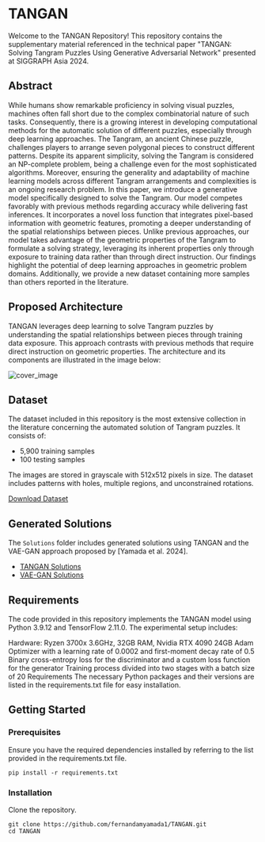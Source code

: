 # TANGAN

Welcome to the TANGAN Repository! This repository contains the supplementary material referenced in the technical paper "TANGAN: Solving Tangram Puzzles Using Generative Adversarial Network" presented at SIGGRAPH Asia 2024.

## Abstract

While humans show remarkable proficiency in solving visual puzzles, machines often fall short due to the complex combinatorial nature of such tasks. Consequently, there is a growing interest in developing computational methods for the automatic solution of different puzzles, especially through deep learning approaches. The Tangram, an ancient Chinese puzzle, challenges players to arrange seven polygonal pieces to construct different patterns. Despite its apparent simplicity, solving the Tangram is considered an NP-complete problem, being a challenge even for the most sophisticated algorithms. Moreover, ensuring the generality and adaptability of machine learning models across different Tangram arrangements and complexities is an ongoing research problem. In this paper, we introduce a generative model specifically designed to solve the Tangram. Our model competes favorably with previous methods regarding accuracy while delivering fast inferences. It incorporates a novel loss function that integrates pixel-based information with geometric features, promoting a deeper understanding of the spatial relationships between pieces. Unlike previous approaches, our model takes advantage of the geometric properties of the Tangram to formulate a solving strategy, leveraging its inherent properties only through exposure to training data rather than through direct instruction. Our findings highlight the potential of deep learning approaches in geometric problem domains. Additionally, we provide a new dataset containing more samples than others reported in the literature.

## Proposed Architecture

TANGAN leverages deep learning to solve Tangram puzzles by understanding the spatial relationships between pieces through training data exposure. This approach contrasts with previous methods that require direct instruction on geometric properties. The architecture and its components are illustrated in the image below:


![cover_image](https://github.com/fernandamyamada1/TANGAN/assets/20599223/1fb98c68-d633-42df-b7e6-8eadf9cb90ca)



## Dataset
The dataset included in this repository is the most extensive collection in the literature concerning the automated solution of Tangram puzzles. It consists of:

- 5,900 training samples
- 100 testing samples

The images are stored in grayscale with 512x512 pixels in size. The dataset includes patterns with holes, multiple regions, and unconstrained rotations.

[Download Dataset](link/to/your/dataset)


## Generated Solutions

The `Solutions` folder includes generated solutions using TANGAN and the VAE-GAN approach proposed by [Yamada et al. 2024].

- [TANGAN Solutions](path/to/tangan/solutions)
- [VAE-GAN Solutions](path/to/vae-gan/solutions)

## Requirements
The code provided in this repository implements the TANGAN model using Python 3.9.12 and TensorFlow 2.11.0. The experimental setup includes:

Hardware: Ryzen 3700x 3.6GHz, 32GB RAM, Nvidia RTX 4090 24GB
Adam Optimizer with a learning rate of 0.0002 and first-moment decay rate of 0.5
Binary cross-entropy loss for the discriminator and a custom loss function for the generator
Training process divided into two stages with a batch size of 20
Requirements
The necessary Python packages and their versions are listed in the requirements.txt file for easy installation.


## Getting Started

### Prerequisites
Ensure you have the required dependencies installed by referring to the list provided in the requirements.txt file.

```
pip install -r requirements.txt
```
### Installation
Clone the repository.

```
git clone https://github.com/fernandamyamada1/TANGAN.git
cd TANGAN
```




